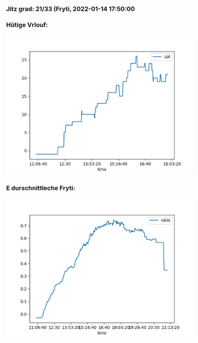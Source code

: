 ### Jitz grad: 21/33 (Fryti, 2022-01-14 17:50:00

### Hütige Vrlouf:
![Graph](Today.png)

### E durschnittleche Fryti:
![Graph](Fryti.png)